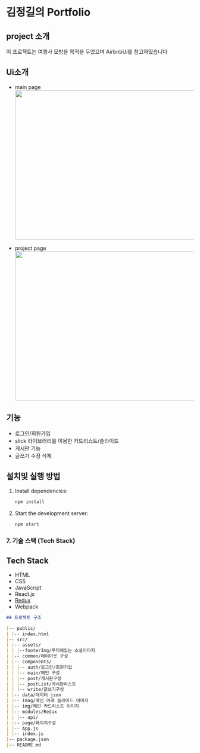 # 김정길의 Portfolio

## project 소개

이 프로젝트는 여행사 모방을 목적을 두었으며 AirbnbUi를 참고하였습니다

## Ui소개

- main page
  <img src="https://github.com/power12203/popol/assets/160206287/9798becf-df75-4e2a-8dee-fed13f7bac69 " width="600" height="400"/>

- project page
  <img src="https://github.com/power12203/popol/assets/160206287/74bb72ce-54d1-46d9-9e9e-9aa791343eb4" width="600" height="400"/>

## 기능

- 로그인/회원가입
- slick 라이브러리를 이용한 카드리스트/슬라이드
- 게시판 기능
- 글쓰기 수정 삭제

## 설치및 실행 방법

1. Install dependencies:
   ```bash
   npm install
   ```
2. Start the development server:
   ```bash
   npm start
   ```

### 7. 기술 스택 (Tech Stack)

## Tech Stack

- HTML
- CSS
- JavaScript
- React.js
- [Redux](https://github.com/power12203/Redux-main)
- Webpack

```markdown
## 프로젝트 구조

|-- public/
| |-- index.html
|-- src/
| |-- assets/
| | |--footerImg/푸터에있는 소셜이미지
| |-- common/레이아웃 구성
| |-- components/
| | |-- auth/로그인/회원가입
| | |-- main/메인 구성
| | |-- post/게시판구성
| | |-- postList/게시판리스트
| | |-- write/글쓰기구성
| |-- data/데이터 json
| |-- imag/메인 아래 슬라이드 이미지
| |-- img/메인 카드리스트 이미지
| |-- modules/Redux
| | |-- api/
| |-- page/페이지구성
| |-- App.js
| |-- index.js
|-- package.json
|-- README.md
```
